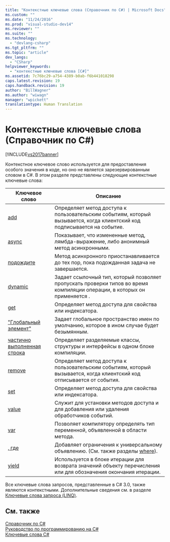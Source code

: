 ```yaml
---
title: "Контекстные ключевые слова (Справочник по C#) | Microsoft Docs"
ms.custom: ""
ms.date: "11/24/2016"
ms.prod: "visual-studio-dev14"
ms.reviewer: ""
ms.suite: ""
ms.technology: 
  - "devlang-csharp"
ms.tgt_pltfrm: ""
ms.topic: "article"
dev_langs: 
  - "CSharp"
helpviewer_keywords: 
  - "контекстные ключевые слова [C#]"
ms.assetid: 7c76bc29-a754-4389-b0ab-f6b441018298
caps.latest.revision: 19
caps.handback.revision: 19
author: "BillWagner"
ms.author: "wiwagn"
manager: "wpickett"
translationtype: Human Translation
---
```

# Контекстные ключевые слова (Справочник по C#)
[!INCLUDE[vs2017banner](../../../csharp/includes/vs2017banner.md)]

Контекстное ключевое слово используется для предоставления особого значения в коде, но оно не является зарезервированным словом в C\#.  В этом разделе представлены следующие контекстные ключевые слова:  
  
|Ключевое слово|Описание|  
|--------------------|--------------|  
|[add](../../../csharp/language-reference/keywords/add.md)|Определяет метод доступа к пользовательским событиям, который вызывается, когда клиентский код подписывается на событие.|  
|[async](../../../csharp/language-reference/keywords/async.md)|Показывает, что измененные метод, лямбда\-выражение, либо анонимный метод асинхронными.|  
|[подождите](../../../csharp/language-reference/keywords/await.md)|Метод асинхронного приостанавливается до тех пор, пока подожданная задача не завершается.|  
|[dynamic](../../../csharp/language-reference/keywords/dynamic.md)|Задает ссылочный тип, который позволяет пропускать проверки типов во время компиляции операции, в которых он применяется .|  
|[get](../../../csharp/language-reference/keywords/get.md)|Определяет метод доступа для свойства или индексатора.|  
|["Глобальный элемент"](../../../csharp/language-reference/keywords/global.md)|Задает глобальное пространство имен по умолчанию, которое в ином случае будет безымянным.|  
|[частично выполненная строка](../../../csharp/language-reference/keywords/partial-type.md)|Определяет разделяемые классы, структуры и интерфейсы в одном блоке компиляции.|  
|[remove](../../../csharp/language-reference/keywords/remove.md)|Определяет метод доступа к пользовательским событиям, который вызывается, когда клиентский код отписывается от события.|  
|[set](../../../csharp/language-reference/keywords/set.md)|Определяет метод доступа для свойства или индексатора.|  
|[value](../../../csharp/language-reference/keywords/value.md)|Служит для установки методов доступа и для добавления или удаления обработчиков событий.|  
|[var](../../../csharp/language-reference/keywords/var.md)|Позволяет компилятору определять тип переменной, объявленной в области метода.|  
|[, где](../../../csharp/language-reference/keywords/where-generic-type-constraint.md)|Добавляет ограничения к универсальному объявлению.  \(См. также разделы [where](../../../csharp/language-reference/keywords/where-clause.md)\).|  
|[yield](../../../csharp/language-reference/keywords/yield.md)|Используется в блоке итерации для возврата значений объекту перечисления или для обозначения окончания итерации.|  
  
 Все ключевые слова запросов, представленные в C\# 3.0, также являются контекстными.  Дополнительные сведения см. в разделе [Ключевые слова запроса \(LINQ\)](../../../csharp/language-reference/keywords/query-keywords.md).  
  
## См. также  
 [Справочник по C\#](../../../csharp/language-reference/index.md)   
 [Руководство по программированию на C\#](../../../csharp/programming-guide/index.md)   
 [Ключевые слова C\#](../../../csharp/language-reference/keywords/index.md)